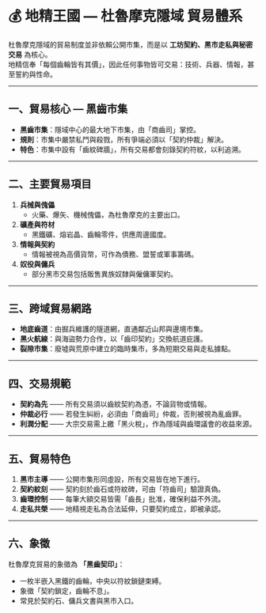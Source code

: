# 💰 地精王國 — 杜魯摩克隱域 貿易體系

杜魯摩克隱域的貿易制度並非依賴公開市集，而是以 **工坊契約、黑市走私與秘密交易** 為核心。  
地精信奉「每個齒輪皆有其價」，因此任何事物皆可交易：技術、兵器、情報，甚至誓約與性命。

---

## 一、貿易核心 — 黑齒市集

- **黑齒市集**：隱域中心的最大地下市集，由「商齒司」掌控。  
- **規則**：市集中嚴禁私鬥與殺戮，所有爭端必須以「契約仲裁」解決。  
- **特色**：市集中設有「齒紋碑牆」，所有交易都會刻錄契約符紋，以利追溯。  

---

## 二、主要貿易項目

1. **兵械與傀儡**  
   - 火藥、爆矢、機械傀儡，為杜魯摩克的主要出口。  
2. **礦產與符材**  
   - 黑鐵礦、熔岩晶、齒輪零件，供應周邊國度。  
3. **情報與契約**  
   - 情報被視為高價貨幣，可作為債務、盟誓或軍事籌碼。  
4. **奴役與傭兵**  
   - 部分黑市交易包括販售異族奴隸與僱傭軍契約。  

---

## 三、跨域貿易網路

- **地底齒道**：由掘兵維護的隧道網，直通鄰近山邦與邊境市集。  
- **黑火航線**：與海盜勢力合作，以「齒印契約」交換航道庇護。  
- **裂隙市集**：廢墟與荒原中建立的臨時集市，多為短期交易與走私據點。  

---

## 四、交易規範

- **契約為先** —— 所有交易須以齒紋契約為憑，不論貨物或情報。  
- **仲裁必行** —— 若發生糾紛，必須由「商齒司」仲裁，否則被視為亂齒罪。  
- **利潤分配** —— 大宗交易需上繳「黑火稅」，作為隱域與齒環議會的收益來源。  

---

## 五、貿易特色

1. **黑市主導** —— 公開市集形同虛設，所有交易皆在地下進行。  
2. **契約紋刻** —— 契約刻於齒石或符紋碑，可由「符齒司」驗證真偽。  
3. **齒環控制** —— 每筆大額交易皆需「齒長」批准，確保利益不外流。  
4. **走私共榮** —— 地精視走私為合法延伸，只要契約成立，即被承認。  

---

## 六、象徵

杜魯摩克貿易的象徵為 **「黑齒契印」**：  
- 一枚半嵌入黑鐵的齒輪，中央以符紋鎖鏈束縛。  
- 象徵「契約鎖定，齒輪不息」。  
- 常見於契約石、傭兵文書與黑市入口。  
